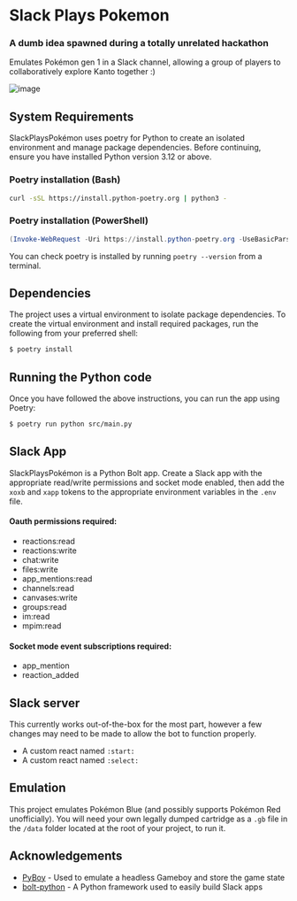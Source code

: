 # Slack Plays Pokemon

### A dumb idea spawned during a totally unrelated hackathon
Emulates Pokémon gen 1 in a Slack channel, allowing a group of players to collaboratively explore Kanto together :)

![image](https://github.com/AyaPK/slack-plays-pokemon/assets/47668950/7f58819f-9ad2-4feb-9440-b615033a8902)

## System Requirements

SlackPlaysPokémon uses poetry for Python to create an isolated environment and manage package dependencies.
Before continuing, ensure you have installed Python version 3.12 or above.

### Poetry installation (Bash)

```bash
curl -sSL https://install.python-poetry.org | python3 -
```

### Poetry installation (PowerShell)

```powershell
(Invoke-WebRequest -Uri https://install.python-poetry.org -UseBasicParsing).Content | py -
```

You can check poetry is installed by running `poetry --version` from a terminal.

## Dependencies

The project uses a virtual environment to isolate package dependencies. To create the virtual environment and install required packages, run the following from your preferred shell:

```bash
$ poetry install
```

## Running the Python code
Once you have followed the above instructions, you can run the app using Poetry:
```bash
$ poetry run python src/main.py
```

## Slack App
SlackPlaysPokémon is a Python Bolt app.
Create a Slack app with the appropriate read/write permissions and socket mode enabled, then add the `xoxb` and `xapp` tokens to the appropriate environment variables in the `.env` file.

#### Oauth permissions required:
- reactions:read
- reactions:write
- chat:write
- files:write
- app_mentions:read
- channels:read
- canvases:write
- groups:read
- im:read
- mpim:read

#### Socket mode event subscriptions required:
- app_mention
- reaction_added

## Slack server
This currently works out-of-the-box for the most part, however a few changes may need to be made to allow the bot to function properly.

- A custom react named `:start:`
- A custom react named `:select:`

## Emulation
This project emulates Pokémon Blue (and possibly supports Pokémon Red unofficially). You will need your own legally dumped cartridge as a `.gb` file in the `/data` folder located at the root of your project, to run it.

## Acknowledgements
- [PyBoy](https://github.com/Baekalfen/PyBoy) - Used to emulate a headless Gameboy and store the game state
- [bolt-python](https://github.com/slackapi/bolt-python) - A Python framework used to easily build Slack apps

